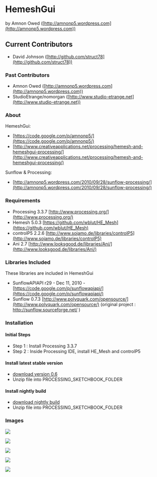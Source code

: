 # HemeshGui

by Amnon Owed ([http://amnonp5.wordpress.com](http://amnonp5.wordpress.com))

## Current Contributors
* David Johnson ([http://github.com/struct78](http://github.com/struct78))

### Past Contributors
* Amnon Owed ([http://amnonp5.wordpress.com](http://amnonp5.wordpress.com))
* StudioEtrange/nomorgan ([http://www.studio-etrange.net](http://www.studio-etrange.net))

### About
HemeshGui:

* [https://code.google.com/p/amnonp5/](https://code.google.com/p/amnonp5/)
* [http://www.creativeapplications.net/processing/hemesh-and-hemeshgui-processing/](http://www.creativeapplications.net/processing/hemesh-and-hemeshgui-processing/)

Sunflow & Processing:

* [http://amnonp5.wordpress.com/2010/09/28/sunflow-processing/](http://amnonp5.wordpress.com/2010/09/28/sunflow-processing/)

### Requirements

* Processing 3.3.7 [http://www.processing.org/](http://www.processing.org/)
* Hemesh 5.0.3 [https://github.com/wblut/HE_Mesh](https://github.com/wblut/HE_Mesh)
* controlP5 2.2.6 [http://www.sojamo.de/libraries/controlP5](http://www.sojamo.de/libraries/controlP5)
* Ani 2.7 [http://www.looksgood.de/libraries/Ani/](http://www.looksgood.de/libraries/Ani/)

### Libraries Included

These libraries are included in HemeshGui

* SunflowAPIAPI r29 - Dec 11, 2010 - [https://code.google.com/p/sunflowapiapi/](https://code.google.com/p/sunflowapiapi/)
* Sunflow 0.7.3 [http://www.polyquark.com/opensource/](http://www.polyquark.com/opensource/) (original project : http://sunflow.sourceforge.net/ )

### Installation

#### Initial Steps

* Step 1 : Install Processing 3.3.7
* Step 2 : Inside Processing IDE, install HE_Mesh and controlP5

#### Install latest stable version

* [download version 0.6](https://github.com/struct78/hemeshgui/archive/master.zip)
* Unzip file into PROCESSING_SKETCHBOOK_FOLDER

#### Install nightly build

* [download nightly build](https://github.com/struct78/hemeshgui/archive/develop.zip)
* Unzip file into PROCESSING_SKETCHBOOK_FOLDER

### Images
![](https://i.imgur.com/gLFcoV2.png)

![](https://i.imgur.com/hUvMOy3.png)

![](https://i.imgur.com/dbTsZC1.png)

![](https://i.imgur.com/5BKvv5d.png)

![](https://i.imgur.com/o603e76.png)
